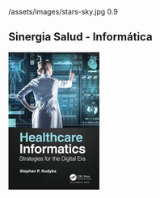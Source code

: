<backgroundimage>/assets/images/stars-sky.jpg</backgroundimage>
<backgroundimageopacity>0.9</backgroundimageopacity>

<h2 class="tomato">Sinergia Salud - Informática</h2>

<img class="fragment" src="/assets/images/health-care-informatics.png">
